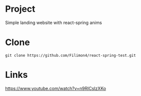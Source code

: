 # Project 
Simple landing website with react-spring anims
# Clone
```commandline
git clone https://github.com/Filimon4/react-spring-test.git
```
# Links
https://www.youtube.com/watch?v=n9RICsIzXKo